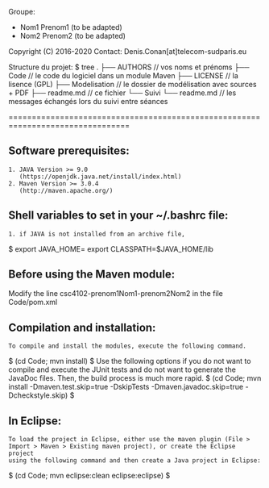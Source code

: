 Groupe:
- Nom1 Prenom1 (to be adapted)
- Nom2 Prenom2 (to be adapted)

Copyright (C) 2016-2020
Contact: Denis.Conan[at]telecom-sudparis.eu

Structure du projet:
$ tree
.
├── AUTHORS              // vos noms et prénoms
├── Code                 // le code du logiciel dans un module Maven
├── LICENSE              // la lisence (GPL)
├── Modelisation         // le dossier de modélisation avec sources + PDF
├── readme.md            // ce fichier
└── Suivi
    └── readme.md        // les messages échangés lors du suivi entre séances

================================================================================

Software prerequisites:
-----------------------
	1. JAVA Version >= 9.0
	   (https://openjdk.java.net/install/index.html)
	2. Maven Version >= 3.0.4
	   (http://maven.apache.org/)

Shell variables to set in your ~/.bashrc file:
----------------------------------------------
	1. if JAVA is not installed from an archive file,
$
export JAVA_HOME=<the root directory of your Java installation>
export CLASSPATH=$JAVA_HOME/lib

Before using the Maven module:
------------------------------
Modify the line 
 <artifactId>csc4102-prenom1Nom1-prenom2Nom2</artifactId>
in the file Code/pom.xml

Compilation and installation:
-----------------------------
	To compile and install the modules, execute the following command.
$
(cd Code; mvn install)
$
	Use the following options if you do not want to compile and execute
        the JUnit tests and do not want to generate the JavaDoc files.
        Then, the build process is much more rapid.
$
(cd Code; mvn install -Dmaven.test.skip=true -DskipTests -Dmaven.javadoc.skip=true -Dcheckstyle.skip)
$

In Eclipse:
-----------
	To load the project in Eclipse, either use the maven plugin (File >
	Import > Maven > Existing maven project), or create the Eclipse project
	using the following command and then create a Java project in Eclipse:
$
(cd Code; mvn eclipse:clean eclipse:eclipse)
$
